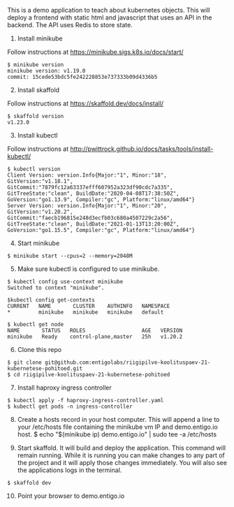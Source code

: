 This is a demo application to teach about kubernetes objects. This will deploy a  frontend with static html and javascript that uses an API in the backend. The API uses Redis to store state.


1) Install minikube 

Follow instructions at https://minikube.sigs.k8s.io/docs/start/

```
$ minikube version
minikube version: v1.19.0
commit: 15cede53bdc5fe242228853e737333b09d4336b5
```

2) Install skaffold

Follow instructions at https://skaffold.dev/docs/install/

```
$ skaffold version
v1.23.0
```

3) Install kubectl

Follow instructions at http://pwittrock.github.io/docs/tasks/tools/install-kubectl/

```
$ kubectl version
Client Version: version.Info{Major:"1", Minor:"18", GitVersion:"v1.18.1", GitCommit:"7879fc12a63337efff607952a323df90cdc7a335", GitTreeState:"clean", BuildDate:"2020-04-08T17:38:50Z", GoVersion:"go1.13.9", Compiler:"gc", Platform:"linux/amd64"}
Server Version: version.Info{Major:"1", Minor:"20", GitVersion:"v1.20.2", GitCommit:"faecb196815e248d3ecfb03c680a4507229c2a56", GitTreeState:"clean", BuildDate:"2021-01-13T13:20:00Z", GoVersion:"go1.15.5", Compiler:"gc", Platform:"linux/amd64"}
```

4) Start minikube
```
$ minikube start --cpus=2 --memory=2048M
```

5) Make sure kubectl is configured to use minikube.
```
$ kubectl config use-context minikube
Switched to context "minikube".

$kubectl config get-contexts
CURRENT   NAME       CLUSTER    AUTHINFO   NAMESPACE
*         minikube   minikube   minikube   default

$ kubectl get node
NAME       STATUS   ROLES                  AGE   VERSION
minikube   Ready    control-plane,master   25h   v1.20.2
```

6) Clone this repo
```
$ git clone git@github.com:entigolabs/riigipilve-koolituspaev-21-kubernetese-pohitoed.git
$ cd riigipilve-koolituspaev-21-kubernetese-pohitoed
```
7) Install haproxy ingress controller
```
$ kubectl apply -f haproxy-ingress-controller.yaml
$ kubectl get pods -n ingress-controller
```

8) Create a hosts record in your host computer. This will append a line to your /etc/hosts file containing the minikube vm IP and  demo.entigo.io host.
$ echo "$(minikube ip) demo.entigo.io" | sudo tee -a /etc/hosts 

9) Start skaffold. It will build and deploy the application.
This command will remain running. While it is running you can make changes to any part of the project and it will apply those changes immediately. 
You will also see the applications logs in the terminal.
```
$ skaffold dev
```

10) Point your browser to demo.entigo.io
